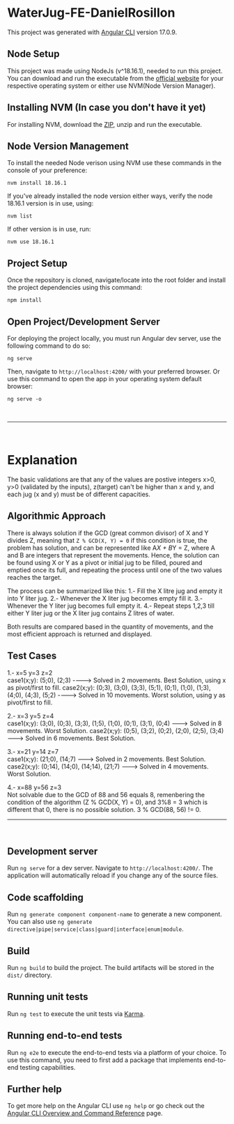 # WaterJug-FE-DanielRosillon

This project was generated with [Angular CLI](https://github.com/angular/angular-cli) version 17.0.9.

## Node Setup

This project was made using NodeJs (v^18.16.1), needed to run this project. You can download and run the executable from the [official website](https://nodejs.org/en/blog/release/v18.16.1) for your respective operating system or either use NVM(Node Version Manager).

## Installing NVM (In case you don't have it yet)

For installing NVM, download the [ZIP](https://github.com/coreybutler/nvm-windows), unzip and run the executable.

## Node Version Management

To install the needed Node verison using NVM use these commands in the console of your preference:

```
nvm install 18.16.1
```

If you've already installed the node version either ways, verify the node 18.16.1 version is in use, using:

```
nvm list
```

If other version is in use, run: 
```
nvm use 18.16.1
```

## Project Setup

Once the repository is cloned, navigate/locate into the root folder and install the project dependencies using this command:

```
npm install
```

## Open Project/Development Server

For deploying the project locally, you must run Angular dev server, use the following command to do so:
```
ng serve
```
Then, navigate to `http://localhost:4200/` with your preferred browser. Or use this command to open the app in your operating system default browser: 
```
ng serve -o
```

<br>

---

<br>

# Explanation
The basic validations are that any of the values are postive integers x>0, y>0 (validated by the inputs), z(target) can't be higher than x and y, and each jug (x and y) must be of different capacities.

## Algorithmic Approach
There is always solution if the GCD (great common divisor) of X and Y divides Z, meaning that `Z % GCD(X, Y) = 0` if this condition is true, the problem has solution, and can be represented like A*X + B*Y = Z, where A and B are integers that represent the movements. Hence, the solution can be found using X or Y as a pivot or initial jug to be filled, poured and emptied once its full, and repeating the process until one of the two values reaches the target. 

  The process can be summarized like this:
  1.- Fill the X litre jug and empty it into Y liter jug.
  2.- Whenever the X liter jug becomes empty fill it.
  3.- Whenever the Y liter jug becomes full empty it.
  4.- Repeat steps 1,2,3 till either Y liter jug or the X liter jug contains Z litres of water.

Both results are compared based in the quantity of movements, and the most efficient approach is returned and displayed.

## Test Cases
1.- x=5 y=3 z=2 <br>
  case1(x;y): (5;0), (2;3) ----> Solved in 2 movements. Best Solution, using x as pivot/first to fill.
  case2(x;y): (0;3), (3;0), (3;3), (5;1), (0;1), (1;0), (1;3), (4;0), (4;3), (5;2) ----> Solved in 10 movements. Worst solution, using y as pivot/first to fill.

2.- x=3 y=5 z=4 <br>
  case1(x;y): (3;0), (0;3), (3;3), (1;5), (1;0), (0;1), (3;1), (0;4) ---> Solved in 8 movements. Worst Solution.
  case2(x;y): (0;5), (3;2), (0;2), (2;0), (2;5), (3;4) ---> Solved in 6 movements. Best Solution.

3.- x=21 y=14 z=7 <br>
  case1(x;y): (21;0), (14;7) ---> Solved in 2 movements. Best Solution.
  case2(x;y): (0;14), (14;0), (14;14), (21;7) ---> Solved in 4 movements. Worst Solution.

4.- x=88 y=56 z=3 <br>
  Not solvable due to the GCD of 88 and 56 equals 8, remenbering the condition of the algorithm (Z % GCD(X, Y) = 0), and 3%8 = 3 which is different that 0, there is no possible solution. 3 % GCD(88, 56) != 0.
<br>

---

<br>

## Development server

Run `ng serve` for a dev server. Navigate to `http://localhost:4200/`. The application will automatically reload if you change any of the source files.

## Code scaffolding

Run `ng generate component component-name` to generate a new component. You can also use `ng generate directive|pipe|service|class|guard|interface|enum|module`.

## Build

Run `ng build` to build the project. The build artifacts will be stored in the `dist/` directory.

## Running unit tests

Run `ng test` to execute the unit tests via [Karma](https://karma-runner.github.io).

## Running end-to-end tests

Run `ng e2e` to execute the end-to-end tests via a platform of your choice. To use this command, you need to first add a package that implements end-to-end testing capabilities.

## Further help

To get more help on the Angular CLI use `ng help` or go check out the [Angular CLI Overview and Command Reference](https://angular.io/cli) page.
